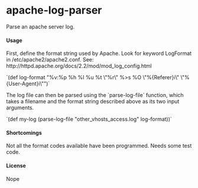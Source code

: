 # apache-log-parser

Parse an apache server log.

#### Usage


<p>First, define the format string used by Apache.  Look for keyword LogFormat in /etc/apache2/apache2.conf.  See: http://httpd.apache.org/docs/2.2/mod/mod_log_config.html</p>

<p>`(def log-format "%v:%p %h %l %u %t \"%r\" %>s %O \"%{Referer}i\" \"%{User-Agent}i\"")`<p>

<p>The log file can then be parsed using the `parse-log-file` function,
which takes a filename and the format string described above as its two input arguments.</p>

<p>`(def my-log (parse-log-file "other_vhosts_access.log" log-format))`<p>

#### Shortcomings

Not all the format codes available have been programmed.  Needs some test code.

#### License

Nope


